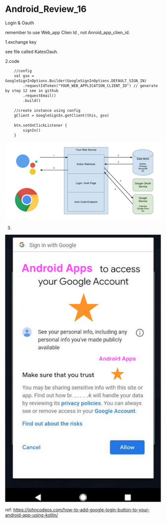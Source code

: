 # Android_Review_16
Login &amp; Oauth 


remember to use Web_app Clien Id , not Anroid_app_clien_id.

1.exchange key

  see file called KatesOauh.

2.code


        //config
        val gso = GoogleSignInOptions.Builder(GoogleSignInOptions.DEFAULT_SIGN_IN)
            .requestIdToken("YOUR_WEB_APPLICATION_CLIENT_ID") // generate by step 12 see in github
            .requestEmail()
            .build()

        //create instance using config
        gClient = GoogleSignIn.getClient(this, gso)

        btn.setOnClickListener {
            signIn()
        }
        
        

![](https://raw.githubusercontent.com/QueenieCplusplus/Android_Review_16/main/gauth.png)


3. 

![](https://raw.githubusercontent.com/QueenieCplusplus/Android_Review_16/main/output.png)

ref: https://johncodeos.com/how-to-add-google-login-button-to-your-android-app-using-kotlin/

